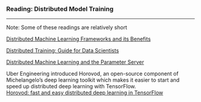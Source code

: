 ### Reading: Distributed Model Training

---

Note: Some of these readings are relatively short

[Distributed Machine Learning Frameworks and its Benefits](https://www.xenonstack.com/blog/distributed-ml-framework#:~:text=In%20distributed%20machine%20learning%2C%20model,and%20training%20each%20split%20separately.)

[Distributed Training: Guide for Data Scientists](https://neptune.ai/blog/distributed-training)

[Distributed Machine Learning and the Parameter Server](https://www.cs.cornell.edu/courses/cs4787/2019sp/notes/lecture22.pdf)

Uber Engineering introduced Horovod, an open-source component of Michelangelo’s deep learning toolkit which makes it easier to start and speed up distributed deep learning with TensorFlow.  
[Horovod: fast and easy distributed deep learning in TensorFlow](https://arxiv.org/pdf/1802.05799)
